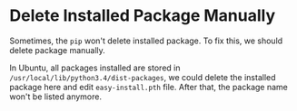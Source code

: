 # Delete Installed Package Manually

Sometimes, the `pip` won't delete installed package. To fix this, we should delete package manually.

In Ubuntu, all packages installed are stored in `/usr/local/lib/python3.4/dist-packages`, we could delete the installed package here and edit `easy-install.pth` file. After that, the package name won't be listed anymore.

